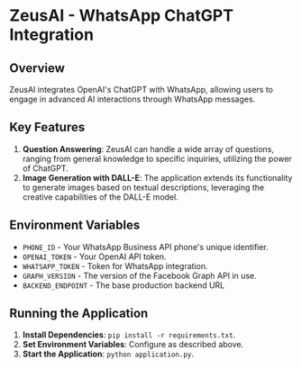 # ZeusAI - WhatsApp ChatGPT Integration

## Overview
ZeusAI integrates OpenAI's ChatGPT with WhatsApp, allowing users to engage in advanced AI interactions through WhatsApp messages.

## Key Features
1. **Question Answering**: ZeusAI can handle a wide array of questions, ranging from general knowledge to specific inquiries, utilizing the power of ChatGPT.
2. **Image Generation with DALL-E**: The application extends its functionality to generate images based on textual descriptions, leveraging the creative capabilities of the DALL-E model.

## Environment Variables
- `PHONE_ID` - Your WhatsApp Business API phone's unique identifier.
- `OPENAI_TOKEN` - Your OpenAI API token.
- `WHATSAPP_TOKEN` - Token for WhatsApp integration.
- `GRAPH_VERSION` - The version of the Facebook Graph API in use.
- `BACKEND_ENDPOINT` - The base production backend URL

## Running the Application
1. **Install Dependencies**: `pip install -r requirements.txt`.
2. **Set Environment Variables**: Configure as described above.
3. **Start the Application**: `python application.py`.